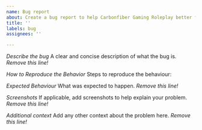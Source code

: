 ```yaml
---
name: Bug report
about: Create a bug report to help Carbonfiber Gaming Roleplay better fix their bugs.
title: ''
labels: bug
assignees: ''

---
```


*Describe the bug*
A clear and concise description of what the bug is. *Remove this line!*

*How to Reproduce the Behavior*
Steps to reproduce the behaviour:

*Expected Behaviour*
What was expected to happen. *Remove this line!*

*Screenshots*
If applicable, add screenshots to help explain your problem. *Remove this line!*

*Additional context*
Add any other context about the problem here. *Remove this line!*

